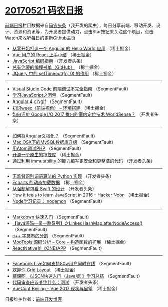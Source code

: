 # [20170521 码农日报](http://hao.caibaojian.com/date/2017/05/21)

[前端日报](http://caibaojian.com/c/news)栏目数据来自[码农头条](http://hao.caibaojian.com/)（我开发的爬虫），每日分享前端、移动开发、设计、资源和资讯等，为开发者提供动力，点击Star按钮来关注这个项目，点击Watch来收听每日的更新[Github主页](https://github.com/kujian/frontendDaily)
* [从零开始打造一个 Angular 的 Hello World 应用](http://hao.caibaojian.com/38699.html) （稀土掘金）
* [Vue 用户的 React 上手小结](http://hao.caibaojian.com/38701.html) （稀土掘金）
* [JavaScript 编码指南](http://hao.caibaojian.com/38753.html) （开发者头条）
* [总有你要的编程书单（GitHub）](http://hao.caibaojian.com/38694.html) （稀土掘金）
* [JQuery 中的 setTimeout(fn, 0) 的作用](http://hao.caibaojian.com/38695.html) （稀土掘金）

***
* [Visual Studio Code 前端调试不完全指南](http://hao.caibaojian.com/38719.html) （SegmentFault）
* [学习JavaScript之闭包](http://hao.caibaojian.com/38711.html) （SegmentFault）
* [Angular 4.x NgIf](http://hao.caibaojian.com/38722.html) （SegmentFault）
* [初识weex（前端视角） &#8211; 环境搭建](http://hao.caibaojian.com/38693.html) （稀土掘金）
* [如何评价 Google I/O 2017 推出的室内定位技术 WorldSense？](http://hao.caibaojian.com/38754.html) （开发者头条）

***
* [如何将Angular文档化？](http://hao.caibaojian.com/38714.html) （SegmentFault）
* [Mac OSX下的MySQL数据库升级](http://hao.caibaojian.com/38726.html) （SegmentFault）
* [用Atom调试PHP](http://hao.caibaojian.com/38718.html) （SegmentFault）
* [开源一个原生的拖拽库](http://hao.caibaojian.com/38700.html) （稀土掘金）
* [通过利用 immutability 的能力编写更安全和更整洁的代码](http://hao.caibaojian.com/38750.html) （开发者头条）

***
* [无监督识别词语算法的 Python 实现](http://hao.caibaojian.com/38751.html) （开发者头条）
* [Echarts 的动态加载数据](http://hao.caibaojian.com/38702.html) （稀土掘金）
* [从强制解包看 Swift 的设计](http://hao.caibaojian.com/38752.html) （开发者头条）
* [How it feels to learn JavaScript in 2016 – Hacker Noon](http://hao.caibaojian.com/38692.html) （稀土掘金）
* [Node学习记录： nodemon](http://hao.caibaojian.com/38723.html) （SegmentFault）

***
* [Markdown 快速入门](http://hao.caibaojian.com/38724.html) （SegmentFault）
* [【java源码一带一路系列】之LinkedHashMap.afterNodeAccess()](http://hao.caibaojian.com/38725.html) （SegmentFault）
* [c++ 字符串的分割](http://hao.caibaojian.com/38727.html) （SegmentFault）
* [MooTools 源码分析 &#8211; Core &#8211; 构造函数的扩展](http://hao.caibaojian.com/38698.html) （稀土掘金）
* [ReactNative仿《ONE》APP](http://hao.caibaojian.com/38720.html) （SegmentFault）

***
* [Facebook Live如何支持80w用户同时在线](http://hao.caibaojian.com/38712.html) （SegmentFault）
* [欢迎你 Grid Layout](http://hao.caibaojian.com/38696.html) （稀土掘金）
* [慕课网_《JSON快速入门（Java版）》学习总结](http://hao.caibaojian.com/38715.html) （SegmentFault）
* [代码审查应该关注什么：测试](http://hao.caibaojian.com/38749.html) （开发者头条）
* [VueConf Beijing &#8211; Vue 2017 现状与展望](http://hao.caibaojian.com/38690.html) （稀土掘金）

日报维护作者：[前端开发博客](http://caibaojian.com/) 